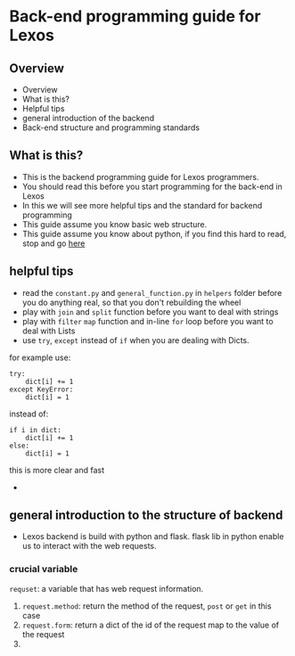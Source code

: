 # Back-end programming guide for Lexos


## Overview
* Overview
* What is this?
* Helpful tips
* general introduction of the backend
* Back-end structure and programming standards


## What is this?
* This is the backend programming guide for Lexos programmers.
* You should read this before you start programming for the back-end in Lexos
* In this we will see more helpful tips and the standard for backend programming
* This guide assume you know basic web structure.
* This guide assume you know about python, if you find this hard to read, stop and go [here](http://www.codecademy.com/en/tracks/python)


## helpful tips
* read the ````constant.py```` and ````general_function.py```` in ````helpers```` folder before you do anything real, so that you don't rebuilding the wheel
* play with ````join```` and ````split```` function before you want to deal with strings
* play with ````filter```` ````map```` function and in-line ````for```` loop before you want to deal with Lists
* use ````try````, ````except```` instead of ````if```` when you are dealing with Dicts.

for example use:
```
try:
    dict[i] += 1
except KeyError:
    dict[i] = 1
```
instead of:
```
if i in dict:
    dict[i] += 1
else:
    dict[i] = 1
```
this is more clear and fast

*


## general introduction to the structure of backend
* Lexos backend is build with python and flask. flask lib in python enable us to interact with the web requests.

### crucial variable

```requset```: a variable that has web request information.
1. ````request.method````: return the method of the request, ````post```` or ````get```` in this case
2. ````request.form````: return a dict of the id of the request map to the value of the request
3.

